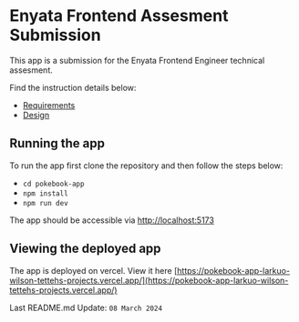 # Enyata Frontend Assesment Submission

This app is a submission for the Enyata Frontend Engineer technical assesment.

Find the instruction details below:

- [Requirements](https://www.figma.com/file/EwSQiqGGaUVezxW4jygiwD/Pokebook-App?node-id=91-2&t=5O4h1ks9Rgv1MjmX-0) 
- [Design](https://www.figma.com/file/EwSQiqGGaUVezxW4jygiwD/Pokebook-App?node-id=0-1&t=DFrcRJlvL18zJ8mX-0)

## Running the app

To run the app first clone the repository and then follow the steps below:

- `cd pokebook-app`
- `npm install`
- `npm run dev`

The app should be accessible via [http://localhost:5173](http://localhost:5173)


## Viewing the deployed app

The app is deployed on vercel. View it here [https://pokebook-app-larkuo-wilson-tettehs-projects.vercel.app/](https://pokebook-app-larkuo-wilson-tettehs-projects.vercel.app/)


Last README.md Update: `08 March 2024`
